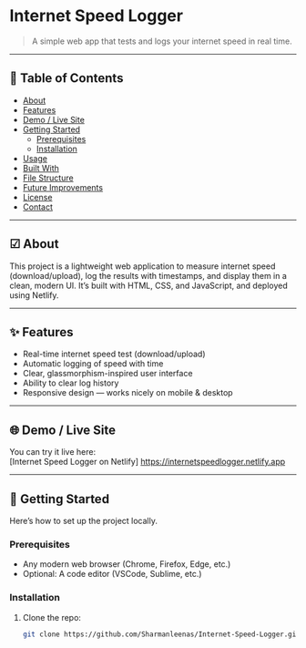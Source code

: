 # Internet Speed Logger

> A simple web app that tests and logs your internet speed in real time.

---

## 📄 Table of Contents

- [About](#about)  
- [Features](#features)  
- [Demo / Live Site](#demo--live-site)  
- [Getting Started](#getting-started)  
  - [Prerequisites](#prerequisites)  
  - [Installation](#installation)  
- [Usage](#usage)  
- [Built With](#built-with)  
- [File Structure](#file-structure)  
- [Future Improvements](#future-improvements)  
- [License](#license)  
- [Contact](#contact)

---

## ☑ About

This project is a lightweight web application to measure internet speed (download/upload), log the results with timestamps, and display them in a clean, modern UI. It’s built with HTML, CSS, and JavaScript, and deployed using Netlify.

---

## ✨ Features

- Real-time internet speed test (download/upload)  
- Automatic logging of speed with time  
- Clear, glassmorphism-inspired user interface  
- Ability to clear log history  
- Responsive design — works nicely on mobile & desktop

---

## 🌐 Demo / Live Site

You can try it live here:  
[Internet Speed Logger on Netlify] https://internetspeedlogger.netlify.app

---

## 🔧 Getting Started

Here’s how to set up the project locally.

### Prerequisites

- Any modern web browser (Chrome, Firefox, Edge, etc.)  
- Optional: A code editor (VSCode, Sublime, etc.)

### Installation

1. Clone the repo:

   ```bash
   git clone https://github.com/Sharmanleenas/Internet-Speed-Logger.git
